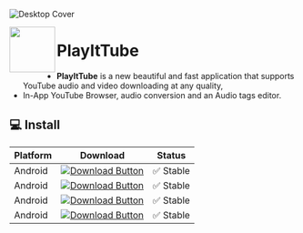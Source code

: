 ![Desktop Cover](https://i.imgur.com/94mS5F4.jpg)

<a href="https://playittube.thetechify.com"><img src="https://i.imgur.com/KSLld0Q.png" align="left" height="80" width="80" ></a>
# PlayItTube
- **PlayItTube** is a new beautiful and fast application that supports YouTube audio and video downloading at any quality, 
- In-App YouTube Browser, audio conversion and an Audio tags editor.
 
## 💻 Install 

| Platform | Download | Status |
|----------|----------|--------|
| Android    |[![Download Button](https://img.shields.io/github/v/release/thetechify/playittube?color=7885FF&label=Android-Full&logo=android&style=for-the-badge)](https://github.com/thetechify/playittube/releases/download/v2.0.1/Playittube201fat.apk)| ✅ Stable | 
| Android    |[![Download Button](https://img.shields.io/github/v/release/thetechify/playittube?color=7885FF&label=Android-ARM64-V8A&logo=android&style=for-the-badge)](https://github.com/thetechify/playittube/releases/download/v2.0.1/playittube201-arm64-v8a-release.apk)| ✅ Stable | 
| Android    |[![Download Button](https://img.shields.io/github/v/release/thetechify/playittube?color=7885FF&label=Android-ARM-V7A&logo=android&style=for-the-badge)](https://github.com/thetechify/playittube/releases/download/v2.0.1/playittube201-armeabi-v7a-release.apk)| ✅ Stable | 
| Android    |[![Download Button](https://img.shields.io/github/v/release/thetechify/playittube?color=7885FF&label=Android-X86_64&logo=android&style=for-the-badge)](https://github.com/thetechify/playittube/releases/download/v2.0.1/playittube201-x86_64-release.apk)| ✅ Stable | 
